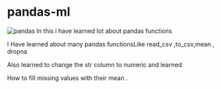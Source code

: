 # pandas-ml

![pandas]("pandas.png")
In this i have learned lot about pandas functions

I Have learned about many pandas functionsLike read_csv ,to_csv,mean , dropna 

Also learned to change the str column to numeric  and learned

How to fill missing values with their mean .